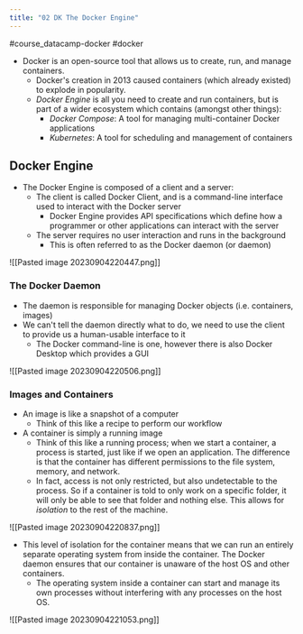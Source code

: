 ```yaml
---
title: "02 DK The Docker Engine"
---
```

#course_datacamp-docker #docker

- Docker is an open-source tool that allows us to create, run, and manage containers.
    - Docker's creation in 2013 caused containers (which already existed) to explode in popularity.
    - *Docker Engine* is all you need to create and run containers, but is part of a wider ecosystem which contains (amongst other things):
        - *Docker Compose*: A tool for managing multi-container Docker applications
        - *Kubernetes*: A tool for scheduling and management of containers

## Docker Engine

- The Docker Engine is composed of a client and a server:
    - The client is called Docker Client, and is a command-line interface used to interact with the Docker server
        - Docker Engine provides API specifications which define how a programmer or other applications can interact with the server
    - The server requires no user interaction and runs in the background
        - This is often referred to as the Docker daemon (or daemon)

![[Pasted image 20230904220447.png]]
### The Docker Daemon

- The daemon is responsible for managing Docker objects (i.e. containers, images)
- We can't tell the daemon directly what to do, we need to use the client to provide us a human-usable interface to it
    - The Docker command-line is one, however there is also Docker Desktop which provides a GUI

![[Pasted image 20230904220506.png]]
### Images and Containers

- An image is like a snapshot of a computer
    - Think of this like a recipe to perform our workflow
- A container is simply a running image
    - Think of this like a running process; when we start a container, a process is started, just like if we open an application. The difference is that the container has different permissions to the file system, memory, and network.
    - In fact, access is not only restricted, but also undetectable to the process. So if a container is told to only work on a specific folder, it will only be able to see that folder and nothing else. This allows for *isolation* to the rest of the machine.

![[Pasted image 20230904220837.png]]

- This level of isolation for the container means that we can run an entirely separate operating system from inside the container. The Docker daemon ensures that our container is unaware of the host OS and other containers.
    - The operating system inside a container can start and manage its own processes without interfering with any processes on the host OS.

![[Pasted image 20230904221053.png]]
